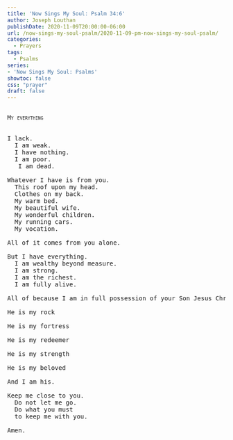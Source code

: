 ```yaml
---
title: 'Now Sings My Soul: Psalm 34:6'
author: Joseph Louthan
publishDate: 2020-11-09T20:00:00-06:00
url: /now-sings-my-soul-psalm/2020-11-09-pm-now-sings-my-soul-psalm/
categories:
  - Prayers
tags:
  - Psalms
series:
- 'Now Sings My Soul: Psalms'
showtoc: false
css: "prayer"
draft: false
---
```

<pre>
<div style="font-variant: small-caps;">
My everything 
</div>
&nbsp;
I lack.
  I am weak.
  I have nothing.
  I am poor.
   I am dead.

Whatever I have is from you.
  This roof upon my head.
  Clothes on my back.
  My warm bed.
  My beautiful wife.
  My wonderful children.
  My running cars.
  My vocation.

All of it comes from you alone.

But I have everything.
  I am wealthy beyond measure.
  I am strong.
  I am the richest.
  I am fully alive.

All of because I am in full possession of your Son Jesus Christ.

He is my rock

He is my fortress

He is my redeemer

He is my strength

He is my beloved

And I am his.

Keep me close to you.
  Do not let me go.
  Do what you must
  to keep me with you.

Amen.
</pre>
